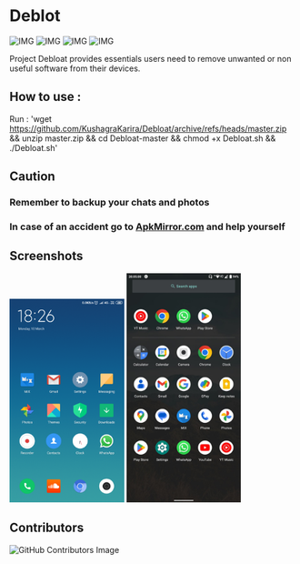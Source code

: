 # Deblot
![IMG](https://img.shields.io/badge/licence-GPL3-blue?style=for-the-badge)
![IMG](https://img.shields.io/github/stars/kushagrakarira/Debloat?style=for-the-badge&logo=github)
![IMG](https://img.shields.io/tokei/lines/github/kushagrakarira/Debloat?style=for-the-badge&logo=github)
![IMG](https://img.shields.io/github/repo-size/kushagrakarira/Debloat?label=SIZE&logo=github&style=for-the-badge)

Project Debloat provides essentials users need to remove unwanted or non useful software from their devices.

## How to use :

Run : 'wget https://github.com/KushagraKarira/Debloat/archive/refs/heads/master.zip && unzip master.zip && cd Debloat-master && chmod +x Debloat.sh && ./Debloat.sh'

## Caution
### Remember to backup your chats and photos
### In case of an accident go to [ApkMirror.com](https://www.apkmirror.com/) and help yourself

## Screenshots
<img src=HomeScreen.png width=40% height=40% align: left>
<img src=Launcher.jpg width=40% height=40% align: left>

## Contributors
![GitHub Contributors Image](https://contrib.rocks/image?repo=kushagrakarira/Debloat)
